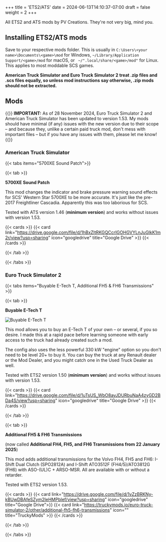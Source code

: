 +++
title = 'ETS2/ATS'
date = 2024-06-13T14:10:37-07:00
draft = false
weight = 2
+++

All ETS2 and ATS mods by PV Creations. They're not very big, mind you.

## Installing ETS2/ATS mods

 Save to your respective mods folder. This is usually in `C:\Users\<your name>\Documents\<game>\mod` for Windows, `~/Library/Application Support/<game>/mod` for macOS, or ` ~/".local/share/<game>/mod"` for Linux. This applies to most moddable SCS games.

 **American Truck Simulator and Euro Truck Simulator 2 treat .zip files and .scs files equally, so unless mod instructions say otherwise, .zip mods should not be extracted.**

## Mods

{{<callout type="warning">}}
**IMPORTANT:** As of 28 November 2024, Euro Truck Simulator 2 and American Truck Simulator has been updated to version 1.53. My mods should have minimal (if any) issues with the new version due to their scope  – and because they, unlike a certain paid truck mod, don't mess with important files – but if you have any issues with them, please let me know!
{{</callout>}}


### American Truck Simulator
{{< tabs items="5700XE Sound Patch">}}

{{< tab >}}

**5700XE Sound Patch**

This mod changes the indicator and brake pressure warning sound effects for SCS' Western Star 5700XE to be more accurate. It's just like the pre-2017 Freightliner Cascadia. Apparently this was too laborious for SCS.

Tested with ATS version 1.46 (**minimum version**) and works without issues with version 1.53.

{{< cards >}}
    {{< card link="https://drive.google.com/file/d/1hBxZltRKGQCcrIGOHGVYLnJuGlkK1m2r/view?usp=sharing" icon="googledrive" title="Google Drive" >}}
{{< /cards >}}

{{< /tab >}}

{{< /tabs >}}

### Euro Truck Simulator 2 

{{< tabs items="Buyable E-Tech T, Additional FH5 & FH6 Transmissions" >}}

{{< tab >}}

**Buyable E-Tech T**

![Buyable E-Tech T](/images/mod_etecht_buyable.webp)

This mod allows you to buy an E-Tech T of your own – or several, if you so desire. I made this at a rapid pace before learning someone with early access to the truck had already created such a mod.

The config also uses the less powerful 330 kW "engine" option so you don't need to be level 20+ to buy it. You can buy the truck at any Renault dealer or the Mod Dealer, and you might catch one in the Used Truck Dealer as well.

Tested with ETS2 version 1.50 (**minimum version**) and works without issues with version 1.53.

{{< cards >}}
    {{< card link="https://drive.google.com/file/d/1uTsUS_WbO8avJDURbuNaA4zyGD2BDa4S/view?usp=sharing" icon="googledrive" title="Google Drive" >}}
{{< /cards >}}

{{< /tab >}}

{{< tab >}}

**Additional FH5 & FH6 Transmissions**

(now called **Additional FH4, FH5, and FH6 Transmissions from 22 January 2025**)

This mod adds additional transmissions for the Volvo FH4, FH5 and FH6: I-Shift Dual Clutch (SPO2812A) and I-Shift ATO3512F (FH4/5)/ATO3812G (FH6) with ASO-(UL)C + ARSO-MSR. All are available with or without a retarder.

Tested with ETS2 version 1.53.

{{< cards >}}
    {{< card link="https://drive.google.com/file/d/1vZzBRKNy-kBUwDBAfeSZym2IeHMPblef/view?usp=sharing" icon="googledrive" title="Google Drive">}}
    {{< card link="https://truckymods.io/euro-truck-simulator-2/other/additional-fh5-fh6-transmissions" icon="" title="TruckyMods" >}}
{{< /cards >}}

{{< /tab >}}

{{< /tabs >}}